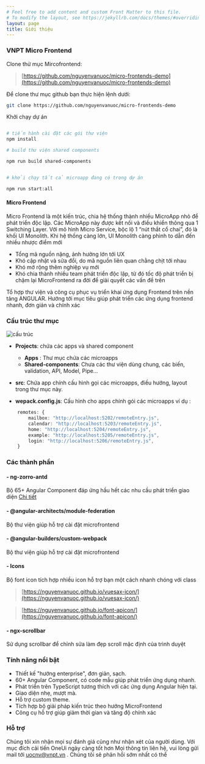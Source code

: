 ```yaml
---
# Feel free to add content and custom Front Matter to this file.
# To modify the layout, see https://jekyllrb.com/docs/themes/#overriding-theme-defaults
layout: page
title: Giới thiệu
---
```

### VNPT Micro Frontend
Clone thử mục Mircofrontend:
> [https://github.com/nguyenvanuoc/micro-frontends-demo](https://github.com/nguyenvanuoc/micro-frontends-demo)

Để clone thư mục github bạn thực hiện lệnh dưới:

```bash
git clone https://github.com/nguyenvanuoc/micro-frontends-demo
```

Khởi chạy dự án

``` bash

# tiến hành cài đặt các gói thư viện 
npm install

# build thư viện shared components

npm run build shared-components


# khởi chạy tất cả microapp đang có trong dự án

npm run start:all

```

#### Micro Frontend

Micro Frontend là một kiến trúc, chia hệ thống thành nhiều MicroApp nhỏ để phát triển độc lập. Các MicroApp này được kết nối và điều khiển thông qua 1 Switching Layer. Với mô hình Micro Service, bộc lộ 1 “nút thắt cổ chai”, đó là khối UI Monolith. Khi hệ thống càng lớn, UI Monolith càng phình to dẫn đến nhiều nhược điểm mới

* Tổng mã nguồn nặng, ảnh hưởng lớn tới UX
* Khó cập nhật và sửa đổi, do mã nguồn liên quan chằng chịt tới nhau
* Khó mở rộng thêm nghiệp vụ mới
* Khó chia thành nhiều team phát triển độc lập, từ đó tốc độ phát triển bị chậm lại
MicroFrontend ra đời để giải quyết các vấn đề trên





Tổ hợp thư viện và công cụ phục vụ triển khai ứng dụng Frontend trên nền tảng ANGULAR. Hướng tới mục tiêu giúp phát triển các ứng dụng frontend nhanh, đơn giản và chính xác

### Cấu trúc thư mục 

![cấu trúc]({{site.url}}/images/ct.png)

- **Projects**: chứa các apps và shared component
    - **Apps** : Thư mục chứa các microapps
    - **Shared-components**: Chưa các thư viện dùng chung, các biến, validation, API, Model, Pipe...

- **src**: Chứa app chính cấu hình gọi các microapps, điều hướng, layout trong thư mục này. 
- **wepack.config.js**: Cấu hình cho apps chính gói các microapps ví dụ :
 
```typescript
    remotes: {
        mailbox: "http://localhost:5202/remoteEntry.js",
        calendar: "http://localhost:5203/remoteEntry.js",
        home: "http://localhost:5204/remoteEntry.js",
        example: "http://localhost:5205/remoteEntry.js",
        login: "http://localhost:5206/remoteEntry.js",
    }
```
### Các thành phần

#### - ng-zorro-antd
Bộ 65+ Angular Component đáp ứng hầu hết các nhu cầu phát triển giao diện [Chi tiết](https://ng.ant.design/docs/introduce/en)
#### - @angular-architects/module-federation
Bộ thư viện giúp hỗ trợ cài đặt microfrontend

#### - @angular-builders/custom-webpack
Bộ thư viện giúp hỗ trợ cài đặt microfrontend

#### -  Icons
Bộ font icon tích hợp nhiều icon hỗ trợ bạn một cách nhanh chóng với class

> [https://nguyenvanuoc.github.io/vuesax-icon/](https://nguyenvanuoc.github.io/vuesax-icon/)

> [https://nguyenvanuoc.github.io/font-apicon/](https://nguyenvanuoc.github.io/font-apicon/)

#### - ngx-scrollbar
Sử dụng scrollbar để chỉnh sửa làm đẹp scroll mặc định của trình duyệt

### Tính năng nổi bật

* Thiết kế "hướng enterprise", đơn giản, sạch.
* 60+ Angular Component, có code mẫu giúp phát triển ứng dụng nhanh.
* Phát triển trên TypeScript tương thích với các ứng dụng Angular hiện tại.
* Giao diện nhẹ, mượt mà.
* Hỗ trợ custom theme.
* Tích hợp bộ giải pháp kiến trúc theo hướng MicroFrontend
* Công cụ hỗ trợ giúp giảm thời gian và tăng độ chính xác

### Hỗ trợ

Chúng tôi xin nhận mọi sự đánh giá cũng như nhận xét của người dùng. Với mục đích cải tiến OneUi ngày càng tốt hơn Mọi thông tin liên hệ, vui lòng gửi mail tới [uocnv@vnpt.vn](mailto:uocnv@vnpt.vn) . Chúng tôi sẽ phản hồi sớm nhất có thể

<!-- 
<div class="home">

  <h1 class="page-heading">Posts</h1>

  <ul class="post-list">
    {% for post in site.posts %}
      <li>
        <span class="post-meta">{{ post.date | date: "%b %-d, %Y" }}</span>

        <h2>
          <a class="post-link" href="{{ post.url | prepend: site.baseurl }}">{{ post.title }}</a>
        </h2>
      </li>
    {% endfor %}
  </ul>


</div> -->